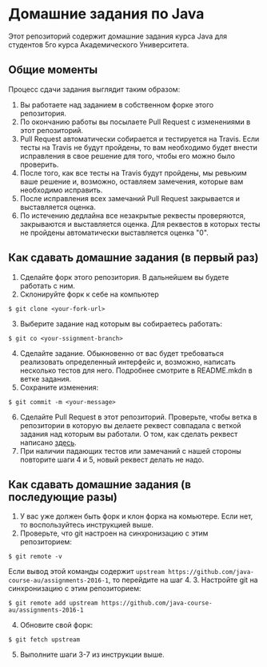 # Домашние задания по Java

Этот репозиторий содержит домашние задания курса Java для студентов 5го курса
Академического Университета.

## Общие моменты

Процесс сдачи задания выглядит таким образом: 

1. Вы работаете над заданием в собственном форке этого репозитория.
2. По окончанию работы вы посылаете Pull Request с изменениями в этот репозиторий.
3. Pull Request автоматически собирается и тестируется на Travis. Если тесты на Travis не будут пройдены, то вам необходимо будет внести исправления в свое решение для того, чтобы его можно было проверить.
4. После того, как все тесты на Travis будут пройдены, мы ревьюим ваше решение и, возможно, оставляем замечения, которые вам необходимо исправить.
5. После исправления всех замечаний Pull Request закрывается и выставляется оценка.
6. По истечению дедлайна все незакрытые реквесты проверяются, закрываются и выставляется оценка. Для реквестов в которых тесты не пройдены автоматически выставляется оценка "0".

## Как сдавать домашние задания (в первый раз)

1. Сделайте форк этого репозитория. В дальнейшем вы будете работать с ним.
2. Склонируйте форк к себе на компьютер

  ```
  $ git clone <your-fork-url>
  ```
 
3. Выберите задание над которым вы собираетесь работать:

  ```
  $ git co <your-ssignment-branch>
  ```

4. Сделайте задание. Обыкновенно от вас будет требоваться реализовать определенный интерфейс и, возможно, написать несколько тестов для него. Подробнее смотрите в README.mkdn в ветке задания.
5. Сохраните изменения:

  ```
  $ git commit -m <your-message>
  ```
6. Сделайте Pull Request в этот репозиторий. Проверьте, чтобы ветка в репозитории в которую вы делаете реквест совпадала с веткой задания над которым вы работали. О том, как сделать реквест написано [здесь](https://help.github.com/articles/creating-a-pull-request/).
7. При наличии падающих тестов или замечаний с нашей стороны повторите шаги 4 и 5, новый реквест делать не надо.

## Как сдавать домашние задания (в последующие разы)

1. У вас уже должен быть форк и клон форка на комьютере. Если нет, то воспользуйтесь инструкцией выше.
2. Проверьте, что git настроен на синхронизацию с этим репозиторием:

  ```
  $ git remote -v
  ```
  
  Если вывод этой команды содержит `upstream https://github.com/java-course-au/assignments-2016-1`, то перейдите на шаг 4.
3. Настройте git на синхронизацию с этим репозиторием:

  ```
  $ git remote add upstream https://github.com/java-course-au/assignments-2016-1
  ```
4. Обновите свой форк:

  ```
  $ git fetch upstream
  ```
5. Выполните шаги 3-7 из инструкции выше.
